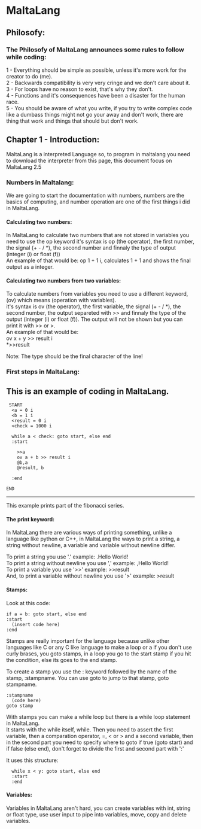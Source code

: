 # MaltaLang  
## Philosofy:  

### The Philosofy of MaltaLang announces some rules to follow while coding:  
  
1 - Everything should be simple as possible, unless it's more work for the creator to do (me).  
2 - Backwards compatibility is very very cringe and we don't care about it.  
3 - For loops have no reason to exist, that's why they don't.  
4 - Functions and it's consequences have been a disaster for the human race.  
5 - You should be aware of what you write, if you try to write complex code like a dumbass
things might not go your away and don't work, there are thing that work and things that should but
don't work.  

## Chapter 1 - Introduction:  
MaltaLang is a interpreted Language so, to program in maltalang you need to download the interpreter from 
this page, this document focus on MaltaLang 2.5  

### Numbers in Maltalang:  
We are going to start the documentation with numbers, numbers are the basics of computing, and number 
operation are one of the first things i did in MaltaLang.  

#### Calculating two numbers:  
In MaltaLang to calculate two numbers that are not stored in variables you need to use the op keyword 
it's syntax is op (the operator), the first number, the signal (+ - / *), the second number and finnaly 
the type of output (integer (i) or float (f))  
An example of that would be: op 1 + 1 i, calculates 1 + 1 and shows the final output as a integer.  

#### Calculating two numbers from two variables:
To calculate numbers from variables you need to use a different keyword, (ov) which means (operation with variables).  
it's syntax is ov (the operator), the first variable, the signal (+ - / *), the second number, the output separeted with >> and finnaly
the type of the output (integer (i) or float (f)).
The output will not be shown but you can print it with >> or >.  
An example of that would be:  
ov x + y >> result i  
*>>result  

Note: The type should be the final character of the line!  

### First steps in MaltaLang:  
This is an example of coding in MaltaLang.  
---  
     START  
      <a = 0 i  
      <b = 1 i  
      <result = 0 i  
      <check = 1000 i  

      while a < check: goto start, else end  
      :start  

        >>a  
        ov a + b >> result i  
        @b,a  
        @result, b  

      :end  

    END  
---
This example prints part of the fibonacci series.  

#### The print keyword:  

In MaltaLang there are various ways of printing something, unlike a language like python or C++, in MaltaLang the ways to print
a string, a string without newline, a variable and variable without newline differ.  
  
To print a string you use '.' example: .Hello World!  
To print a string without newline you use ',' example: ,Hello World!  
To print a variable you use '>>' example: >>result  
And, to print a variable without newline you use '>' example: >result  

#### Stamps:  
Look at this code:  

    if a = b: goto start, else end  
    :start  
      (insert code here)  
    :end  

Stamps are really important for the language because unlike other languages like C or any C like language to make a loop or a if
you don't use curly brases, you goto stamps, in a loop you go to the start stamp if you hit the condition, else its goes to 
the end stamp.  
  
To create a stamp you use the : keyword followed by the name of the stamp, :stampname.
You can use goto to jump to that stamp, goto stampname.

    :stampname  
      (code here)  
    goto stamp
With stamps you can make a while loop but there is a while loop statement in MaltaLang.  
It starts with the while itself, while. Then you need to assert the first variable, then a comparation operator, =, < or > and
a second variable, then in the second part you need to specify where to goto if true (goto start) and if false (else end), don't
forget to divide the first and second part with ':'  

It uses this structure:

      while x < y: goto start, else end
      :start
      :end
#### Variables:  
  
Variables in MaltaLang aren't hard, you can create variables with int, string or float type, use user input to
pipe into variables, move, copy and delete variables.  
